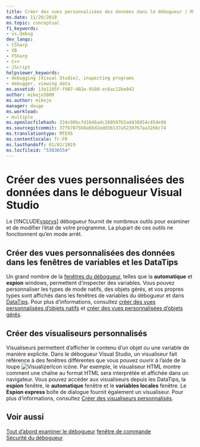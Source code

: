 ```yaml
---
title: Créer des vues personnalisées des données dans le débogueur | Microsoft Docs
ms.date: 11/20/2018
ms.topic: conceptual
f1_keywords:
- vs.debug
dev_langs:
- CSharp
- VB
- FSharp
- C++
- JScript
helpviewer_keywords:
- debugging [Visual Studio], inspecting programs
- debugger, viewing data
ms.assetid: 13e1105f-f987-402e-9108-ec6ac12be042
author: mikejo5000
ms.author: mikejo
manager: douge
ms.workload:
- multiple
ms.openlocfilehash: 234c00bcfd1b46adc260597b5ad438854c45de98
ms.sourcegitcommit: 37fb7075b0a65d2add3b137a5230767aa3266c74
ms.translationtype: MTE95
ms.contentlocale: fr-FR
ms.lasthandoff: 01/02/2019
ms.locfileid: "53836554"
---
```

# <a name="create-custom-views-of-data-in-the-visual-studio-debugger"></a>Créer des vues personnalisées des données dans le débogueur Visual Studio
Le [!INCLUDE[vsprvs](../code-quality/includes/vsprvs_md.md)] débogueur fournit de nombreux outils pour examiner et de modifier l’état de votre programme. La plupart de ces outils ne fonctionnent qu’en mode arrêt.

## <a name="create-custom-views-of-data-in-variable-windows-and-datatips"></a>Créer des vues personnalisées des données dans les fenêtres de variables et les DataTips
 Un grand nombre de la [fenêtres du débogueur](../debugger/debugger-windows.md), telles que la **automatique** et **espion** windows, permettent d’inspecter des variables. Vous pouvez personnaliser les types de mode natifs, des objets gérés, et vos propres types sont affichés dans les fenêtres de variables du débogueur et dans [DataTips](../debugger/view-data-values-in-data-tips-in-the-code-editor.md). Pour plus d’informations, consultez [créer des vues personnalisées d’objets natifs](../debugger/create-custom-views-of-native-objects.md) et [créer des vues personnalisées d’objets gérés](../debugger/create-custom-views-of-dot-managed-objects.md).
  
## <a name="create-custom-visualizers"></a>Créer des visualiseurs personnalisés  
 Visualiseurs permettent d’afficher le contenu d’un objet ou une variable de manière explicite. Dans le débogueur Visual Studio, un visualiseur fait référence à des fenêtres différentes que vous pouvez ouvrir à l’aide de la loupe ![VisualizerIcon](../debugger/media/dbg-tips-visualizer-icon.png "icône de visualiseur") icône. Par exemple, le visualiseur HTML montre comment une chaîne au format HTML sera interprétée et affichée dans un navigateur. Vous pouvez accéder aux visualiseurs depuis les DataTips, la **espion** fenêtre, le **automatique** fenêtre et le **variables locales** fenêtre. Le **Espion express** boîte de dialogue fournit également un visualiseur. Pour plus d’informations, consultez [Créer des visualiseurs personnalisés](../debugger/create-custom-visualizers-of-data.md).
  
## <a name="see-also"></a>Voir aussi  
 [Tout d’abord examiner le débogueur](../debugger/debugger-feature-tour.md) [fenêtre de commande](../ide/reference/command-window.md)   
 [Sécurité du débogueur](../debugger/debugger-security.md)